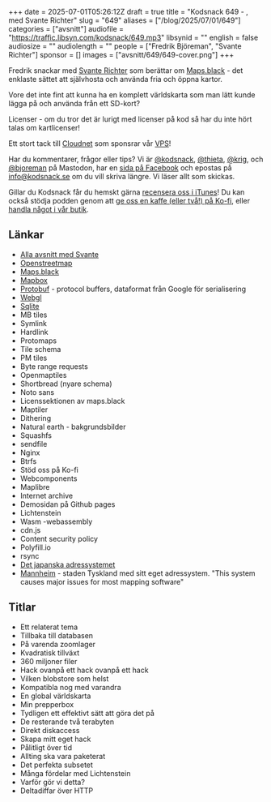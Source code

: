 +++
date = 2025-07-01T05:26:12Z
draft = true
title = "Kodsnack 649 - , med Svante Richter"
slug = "649"
aliases = ["/blog/2025/07/01/649"]
categories = ["avsnitt"]
audiofile = "https://traffic.libsyn.com/kodsnack/649.mp3"
libsynid = ""
english = false
audiosize = ""
audiolength = ""
people = ["Fredrik Björeman", "Svante Richter"]
sponsor = []
images = ["avsnitt/649/649-cover.png"]
+++

Fredrik snackar med [Svante Richter](https://kodsnack.se/people/svante-richter/) som berättar om [Maps.black](https://maps.black/) - det enklaste sättet att självhosta och använda fria och öppna kartor.

Vore det inte fint att kunna ha en komplett världskarta som man lätt kunde lägga på och använda från ett SD-kort?

Licenser - om du tror det är lurigt med licenser på kod så har du inte hört talas om kartlicenser!

Ett stort tack till [Cloudnet](https://www.cloudnet.se) som sponsrar vår [VPS](https://en.wikipedia.org/wiki/Virtual_private_server)!

Har du kommentarer, frågor eller tips? Vi är [@kodsnack](https://social.podsnack.se/@kodsnack), [@thieta](https://6510.nu/@thieta), [@krig](https://6510.nu/@krig), och [@bjoreman](https://toot.cafe/@bjoreman) på Mastodon, har en [sida på Facebook](https://www.facebook.com/) och epostas på [info@kodsnack.se](mailto:info@kodsnack.se) om du vill skriva längre. Vi läser allt som skickas.

Gillar du Kodsnack får du hemskt gärna [recensera oss i iTunes](https://itunes.apple.com/se/podcast/kodsnack/id561631498?l=en)! Du kan också stödja podden genom att <a href="https://ko-fi.com/kodsnack" rel="payment">ge oss en kaffe (eller två!) på Ko-fi</a>, eller [handla något i vår butik](https://shop.spreadshirt.se/kodsnack/).

## Länkar
* [Alla avsnitt med Svante](https://kodsnack.se/people/svante-richter/)
* [Openstreetmap](https://www.openstreetmap.org/#map=5/62.99/17.64)
* [Maps.black](https://maps.black/)
* [Mapbox](https://www.mapbox.com/)
* [Protobuf](https://en.wikipedia.org/wiki/Protocol_Buffers) - protocol buffers, dataformat från Google för serialisering
* [Webgl](https://en.wikipedia.org/wiki/WebGL)
* [Sqlite](https://en.wikipedia.org/wiki/SQLite)
* MB tiles
* Symlink
* Hardlink
* Protomaps
* Tile schema
* PM tiles
* Byte range requests
* Openmaptiles
* Shortbread (nyare schema)
* Noto sans
* Licenssektionen av maps.black
* Maptiler
* Dithering
* Natural earth - bakgrundsbilder
* Squashfs
* sendfile
* Nginx
* Btrfs
* Stöd oss på Ko-fi
* Webcomponents
* Maplibre
* Internet archive
* Demosidan på Github pages
* Lichtenstein
* Wasm -webassembly
* cdn.js
* Content security policy
* Polyfill.io
* rsync
* [Det japanska adressystemet](https://en.wikipedia.org/wiki/Japanese_addressing_system)
* [Mannheim](https://en.wikipedia.org/wiki/Mannheim#Block_numbering) - staden Tyskland med sitt eget adressystem. "This system causes major issues for most mapping software"

## Titlar
* Ett relaterat tema
* Tillbaka till databasen
* På varenda zoomlager
* Kvadratisk tillväxt
* 360 miljoner filer
* Hack ovanpå ett hack ovanpå ett hack
* Vilken blobstore som helst
* Kompatibla nog med varandra
* En global världskarta
* Min prepperbox
* Tydligen ett effektivt sätt att göra det på
* De resterande två terabyten
* Direkt diskaccess
* Skapa mitt eget hack
* Pålitligt över tid
* Allting ska vara paketerat
* Det perfekta subsetet
* Många fördelar med Lichtenstein
* Varför gör vi detta?
* Deltadiffar över HTTP